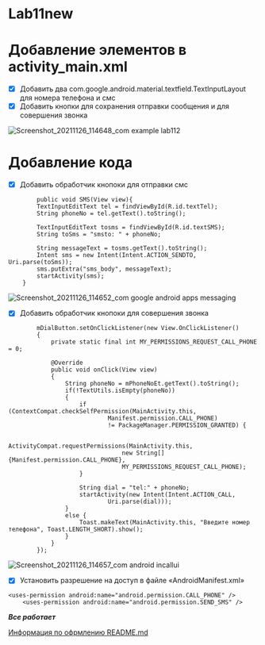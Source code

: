 # Lab11new
# **Добавление элементов в activity_main.xml**

- [X] Добавить два com.google.android.material.textfield.TextInputLayout для номера телефона и смс
- [X] Добавить кнопки для сохранения отправки сообщения и для совершения звонка

![Screenshot_20211126_114648_com example lab112](https://user-images.githubusercontent.com/90905407/143528557-1855fb8e-4d84-4d7f-be40-5d1dfcc75ee8.jpg)

#  **Добавление кода**

- [X] Добавить обработчик кнопоки для отправки смс
```
        public void SMS(View view){
        TextInputEditText tel = findViewById(R.id.textTel);
        String phoneNo = tel.getText().toString();

        TextInputEditText tosms = findViewById(R.id.textSMS);
        String toSms = "smsto: " + phoneNo;

        String messageText = tosms.getText().toString();
        Intent sms = new Intent(Intent.ACTION_SENDTO, Uri.parse(toSms));
        sms.putExtra("sms_body", messageText);
        startActivity(sms);
    }
```
![Screenshot_20211126_114652_com google android apps messaging](https://user-images.githubusercontent.com/90905407/143528593-8e9765f0-fa4b-4b87-b8bb-c0886dd11bb4.jpg)

- [X] Добавить обработчик кнопоки для совершения звонка
```
        mDialButton.setOnClickListener(new View.OnClickListener()
        {
            private static final int MY_PERMISSIONS_REQUEST_CALL_PHONE = 0;

            @Override
            public void onClick(View view)
            {
                String phoneNo = mPhoneNoEt.getText().toString();
                if(!TextUtils.isEmpty(phoneNo))
                {
                    if (ContextCompat.checkSelfPermission(MainActivity.this,
                            Manifest.permission.CALL_PHONE)
                            != PackageManager.PERMISSION_GRANTED) {

                        ActivityCompat.requestPermissions(MainActivity.this,
                                new String[]{Manifest.permission.CALL_PHONE},
                                MY_PERMISSIONS_REQUEST_CALL_PHONE);
                    }

                    String dial = "tel:" + phoneNo;
                    startActivity(new Intent(Intent.ACTION_CALL,
                            Uri.parse(dial)));
                }
                else {
                    Toast.makeText(MainActivity.this, "Введите номер телефона", Toast.LENGTH_SHORT).show();
                }
            }
        });
```
![Screenshot_20211126_114657_com android incallui](https://user-images.githubusercontent.com/90905407/143528618-f46dfae5-7ee5-4dad-adc5-0ce1da89b05b.jpg)

- [X] Установить разрешение на доступ в файле «AndroidManifest.xml»
```
<uses-permission android:name="android.permission.CALL_PHONE" />
    <uses-permission android:name="android.permission.SEND_SMS" />
``` 
***Все работает***

[Информация по офрмлению README.md](https://github.com/GnuriaN/format-README.git)
